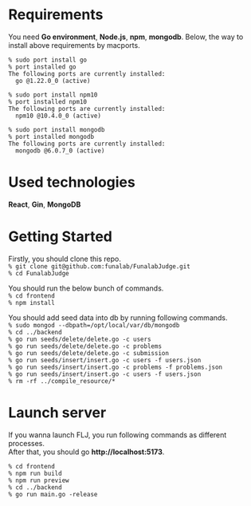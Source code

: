 # Requirements
You need **Go environment**, **Node.js**, **npm**, **mongodb**. 
Below, the way to install above requirements by macports.  

```
% sudo port install go
% port installed go
The following ports are currently installed:
  go @1.22.0_0 (active)
```

```
% sudo port install npm10
% port installed npm10
The following ports are currently installed:
  npm10 @10.4.0_0 (active)
```

```
% sudo port install mongodb
% port installed mongodb 
The following ports are currently installed:
  mongodb @6.0.7_0 (active)
```

# Used technologies
**React**, **Gin**, **MongoDB**  

# Getting Started
Firstly, you should clone this repo.  
`% git clone git@github.com:funalab/FunalabJudge.git`  
`% cd FunalabJudge`  

You should run the below bunch of commands.  
`% cd frontend`  
`% npm install`  

You should add seed data into db by running following commands.  
`% sudo mongod --dbpath=/opt/local/var/db/mongodb`  
`% cd ../backend`  
`% go run seeds/delete/delete.go -c users`  
`% go run seeds/delete/delete.go -c problems`  
`% go run seeds/delete/delete.go -c submission`  
`% go run seeds/insert/insert.go -c users -f users.json`  
`% go run seeds/insert/insert.go -c problems -f problems.json`  
`% go run seeds/insert/insert.go -c users -f users.json`  
`% rm -rf ../compile_resource/*`  

# Launch server
If you wanna launch FLJ, you run following commands as different processes.  
After that, you should go **http://localhost:5173**.  

`% cd frontend`  
`% npm run build`  
`% npm run preview`  
`% cd ../backend`  
`% go run main.go -release`  
